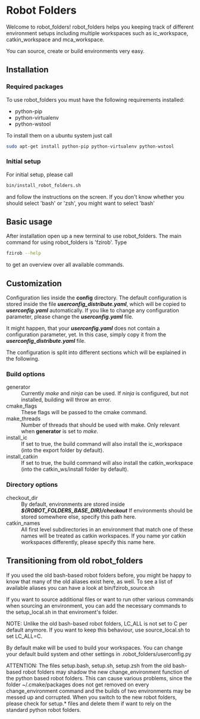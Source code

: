 # Robot Folders
Welcome to robot_folders! robot_folders helps you
keeping track of different environment setups including multiple workspaces
such as ic_workspace, catkin_workspace and mca_workspace.

You can source, create or build environments very easy.

## Installation
### Required packages
To use robot_folders you must have the following requirements installed:
 * python-pip
 * python-virtualenv
 * python-wstool

To install them on a ubuntu system just call
```bash
sudo apt-get install python-pip python-virtualenv python-wstool
```

### Initial setup
For initial setup, please call
```bash
bin/install_robot_folders.sh
```

and follow the instructions on the screen. If you don't know whether you should
select 'bash' or 'zsh', you might want to select 'bash'


## Basic usage
After installation open up a new terminal to use robot_folders. The main command
for using robot_folders is 'fzirob'. Type
```bash
fzirob --help
```

to get an overview over all available commands.

## Customization
Configuration lies inside the **config** directory. The default configuration is stored inside the
file ***userconfig_distribute.yaml***, which will be copied to ***userconfig.yaml*** automatically. If you like
to change any configuration parameter, please change the ***userconfig.yaml*** file.

It might happen, that your ***userconfig.yaml*** does not contain a configuration parameter, yet.
In this case, simply copy it from the ***userconfig_distribute.yaml*** file.

The configuration is split into different sections which will be explained in the following.

### Build options
<dl>
  <dt>generator</dt>
  <dd>Currently <em>make</em> and <em>ninja</em> can be used. If <em>ninja</em> is configured, but not installed, building will throw an error.</dd>

  <dt>cmake_flags</dt>
  <dd>These flags will be passed to the cmake command.</dd>

  <dt>make_threads</dt>
  <dd>Number of threads that should be used with make. Only relevant when <b>generator</b> is set to <em>make</em>.</dd>

  <dt>install_ic</dt>
  <dd>If set to true, the build command will also install the ic_workspace (into the export folder by default).</dd>

  <dt>install_catkin</dt>
  <dd>If set to true, the build command will also install the catkin_workspace (into the catkin_ws/install folder by default).</dd>
</dl>

### Directory options
<dl>
  <dt>checkout_dir</dt>
  <dd>
    By default, environments are stored inside <b><em>${ROBOT_FOLDERS_BASE_DIR}/checkout</em></b>
    If environments should be stored somewhere else, specify this path here.
  </dd>

  <dt>catkin_names</dt>
  <dd>All first level subdirectories in an environment that match one of these names will be treated as catkin workspaces. If you name yor catkin workspaces differently, please specify this name here.</dd>
</dl>

## Transitioning from old robot_folders
If you used the old bash-based robot folders before, you might be happy to know
that many of the old aliases exist here, as well. To see a list of available
aliases you can have a look at bin/fzirob_source.sh

If you want to source additional files or want to run other various commands when
sourcing an environment, you can add the necessary commands to the
setup_local.sh in that enviroment's folder.

NOTE: Unlike the old bash-based robot folders, LC_ALL is not set to C per default
anymore. If you want to keep this behaviour, use source_local.sh to set LC_ALL=C.

By default make will be used to build your workspaces. You can change your
default build system and other settings in .robot_folders/userconfig.py

ATTENTION: The files setup.bash, setup.sh, setup.zsh from the old bash-based robot folders may 
shadow the new change_environment function of the python based robot folders. This can cause various problems, 
since the folder ~/.cmake/packages does not get removed on every change_environment command and the builds of 
two environments may be messed up and corrupted. When you switch to the new robot folders, please check for setup.* files 
and delete them if want to rely on the standard python robot folders.



